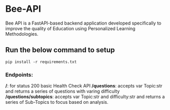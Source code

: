 # Bee-API
Bee API is a FastAPI-based backend application developed specifically to improve the quality of Education using Personalized Learning Methodologies.

## Run the below command to setup
`pip install -r requirements.txt`

### Endpoints:
**/**: for status 200 basic Health Check API
**/questions**: accepts var Topic:str and returns a series of questions with varing difficulty
**/questions/subtopics**: accepts var Topic:str and difficulty:str and returns a series of Sub-Topics to focus based on analysis.